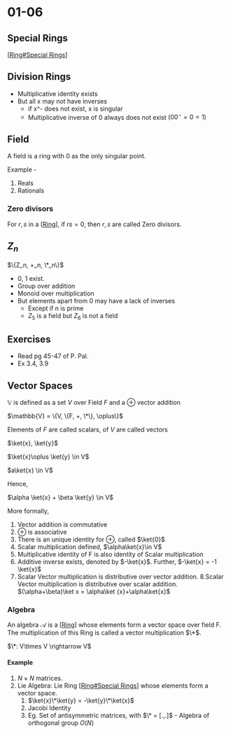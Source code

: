 # 01-06


## Special Rings

[[Ring#Special Rings]]

## Division Rings

- Multiplicative identity exists
- But all x may not have inverses
  - if x^- does not exist, x is singular
  - Multiplicative inverse of 0 always does not exist ($00^- = 0 = 1$)

## Field

A field is a ring with 0 as the only singular point.

Example -
1. Reals
2. Rationals

### Zero divisors

For $r,s$ in a [[Ring]], if $rs=0$, then $r,s$ are called Zero divisors.

## $Z_n$

$\{Z_n, +_n, \*_n\}$

- 0, 1 exist.
- Group over addition
- Monoid over multiplication
- But elements apart from 0 may have a lack of inverses
  - Except if n is prime
  - $Z_5$ is a field but $Z_6$ is not a field

## Exercises

- Read pg 45-47 of P. Pal. 
- Ex 3.4, 3.9

## Vector Spaces

$\mathbb{V}$ is defined as a set $V$ over Field $F$ and a $\oplus$ vector addition

$\mathbb{V} = \{V, \{F, +, \*\}, \oplus\}$

Elements of $F$ are called scalars, of $V$ are called vectors

$\ket{x}, \ket{y}$

$\ket{x}\oplus \ket{y} \in V$

$a\ket{x} \in V$

Hence,

$\alpha \ket{x} + \beta \ket{y} \in V$

More formally,

1. Vector addition is commutative
2. $\oplus$ is associative
3. There is an unique identity for $\oplus$, called $\ket{0}$
4. Scalar multiplication defined, $\alpha\ket{x}\in V$
5. Multiplicative identity of F is also identity of Scalar multiplication
6. Additive inverse exists, denoted by $-\ket{x}$. Further, $-\ket{x} = -1 \ket{x}$
7. Scalar Vector multiplication is distributive over vector addition.
8.Scalar Vector multiplication is distributive over scalar addition. $(\alpha+\beta)\ket x = \alpha\ket {x}+\alpha\ket{x}$

### Algebra

An algebra $\mathcal{A}$ is a [[Ring]] whose elements form a vector space over field F. The multiplication of this Ring is called a vector multiplication $\*$.

$\*: V\times V \rightarrow V$

#### Example 
1. $N\times N$ matrices.
2. Lie Algebra: Lie Ring [[Ring#Special Rings]] whose elements form a vector space.
   1. $\ket{x}\*\ket{y} = -\ket{y}\*\ket{x}$
   2. Jacobi Identity
   3. Eg. Set of antisymmetric matrices, with $\* = [.,.]$ - Algebra of orthogonal group $O(N)$

[//begin]: # "Autogenerated link references for markdown compatibility"
[Ring#Special Rings]: Ring "Ring#Special Rings"
[Ring]: Ring "Ring"
[Ring]: Ring "Ring"
[Ring#Special Rings]: Ring "Ring#Special Rings"
[//end]: # "//end"
[//begin]: # "//begin"
[Ring#Special Rings]: Ring "Ring#Special Rings"
[Ring]: Ring "Ring"
[Ring]: Ring "Ring"
[Ring#Special Rings]: Ring "Ring#Special Rings"
[//end]: # "//end"
